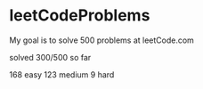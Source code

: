 # leetCodeProblems
My goal is to solve 500 problems at leetCode.com

solved 300/500 so far

168 easy
123 medium
9 hard
